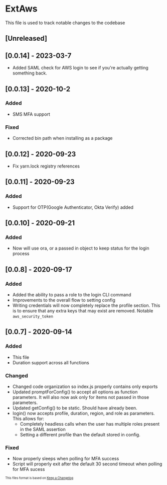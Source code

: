 # ExtAws

This file is used to track notable changes to the codebase

## [Unreleased]

## [0.0.14] - 2023-03-7

- Added SAML check for AWS login to see if you're actually getting something back.

## [0.0.13] - 2020-10-2

### Added

- SMS MFA support

### Fixed

- Corrected bin path when installing as a package

## [0.0.12] - 2020-09-23

- Fix yarn.lock registry references

## [0.0.11] - 2020-09-23

### Added

- Support for OTP(Google Authenticator, Okta Verify) added

## [0.0.10] - 2020-09-21

### Added

- Now will use ora, or a passed in object to keep status for the login process

## [0.0.8] - 2020-09-17

### Added 

- Added the ability to pass a role to the login CLI command
- Improvements to the overall flow to setting config
- Writing credentials will now completely replace the profile section. This is to ensure that any extra keys that may exist are removed. Notable `aws_security_token`

## [0.0.7] - 2020-09-14

### Added

- This file
- Duration support across all functions

### Changed

- Changed code organization so index.js properly contains only exports 
- Updated promptForConfig() to accept all options as function parameters. It will also now ask only for items not passed in those parameters.
- Updated getConfig() to be static. Should have already been.
- login() now accepts profile, duration, region, and role as parameters. This allows for:
    - Completely headless calls when the user has multiple roles present in the SAML assertion
    - Setting a different profile than the default stored in config.

### Fixed

- Now properly sleeps when polling for MFA success
- Script will properly exit after the default 30 second timeout when polling for MFA sucess

<sup><sub>This files format is based on [Keep a Changelog](https://keepachangelog.com/en/1.0.0/)</sub></sup>
